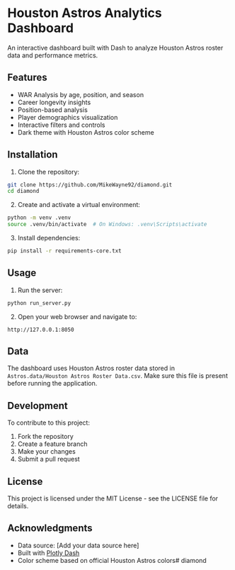 # Houston Astros Analytics Dashboard

An interactive dashboard built with Dash to analyze Houston Astros roster data and performance metrics.

## Features

- WAR Analysis by age, position, and season
- Career longevity insights
- Position-based analysis
- Player demographics visualization
- Interactive filters and controls
- Dark theme with Houston Astros color scheme

## Installation

1. Clone the repository:
```bash
git clone https://github.com/MikeWayne92/diamond.git
cd diamond
```

2. Create and activate a virtual environment:
```bash
python -m venv .venv
source .venv/bin/activate  # On Windows: .venv\Scripts\activate
```

3. Install dependencies:
```bash
pip install -r requirements-core.txt
```

## Usage

1. Run the server:
```bash
python run_server.py
```

2. Open your web browser and navigate to:
```
http://127.0.0.1:8050
```

## Data

The dashboard uses Houston Astros roster data stored in `Astros.data/Houston Astros Roster Data.csv`. Make sure this file is present before running the application.

## Development

To contribute to this project:

1. Fork the repository
2. Create a feature branch
3. Make your changes
4. Submit a pull request

## License

This project is licensed under the MIT License - see the LICENSE file for details.

## Acknowledgments

- Data source: [Add your data source here]
- Built with [Plotly Dash](https://dash.plotly.com/)
- Color scheme based on official Houston Astros colors# diamond
